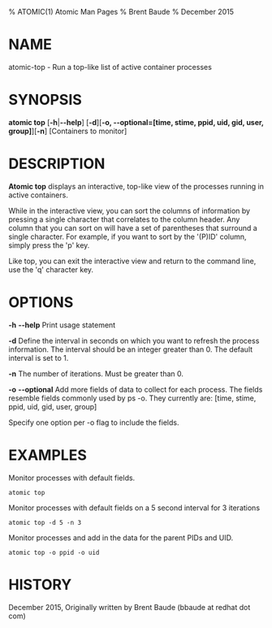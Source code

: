 % ATOMIC(1) Atomic Man Pages
% Brent Baude
% December 2015
# NAME
atomic-top - Run a top-like list of active container processes
# SYNOPSIS
**atomic top**
[**-h**|**--help**]
[**-d**][**-o, --optional=[time, stime, ppid, uid, gid, user, group]**][**-n**]
[Containers to monitor]

# DESCRIPTION

**Atomic top** displays an interactive, top-like view of the processes running in active containers.

While in the interactive view, you can sort the columns of information by pressing a single character
that correlates to the column header.  Any column that you can sort on will have a set of parentheses that surround
a single character. For example, if you want to sort by the '(P)ID' column,
simply press the 'p' key.

Like top, you can exit the interactive view and return to the command line, use the 'q' character key.

# OPTIONS
**-h** **--help**
  Print usage statement

**-d**
  Define the interval in seconds on which you want to refresh the process information.  The interval should be an
  integer greater than 0.  The default interval is set to 1.

**-n**
  The number of iterations.  Must be greater than 0.

**-o** **--optional**
  Add more fields of data to collect for each process.  The fields resemble fields commonly used by
  ps -o.  They currently are: [time, stime, ppid, uid, gid, user, group]
  
  Specify one option per -o flag to include the fields.

# EXAMPLES
Monitor processes with default fields.

    atomic top

Monitor processes with default fields on a 5 second interval for 3 iterations

    atomic top -d 5 -n 3

Monitor processes and add in the data for the parent PIDs and UID.

    atomic top -o ppid -o uid

# HISTORY
December 2015, Originally written by Brent Baude (bbaude at redhat dot com)
